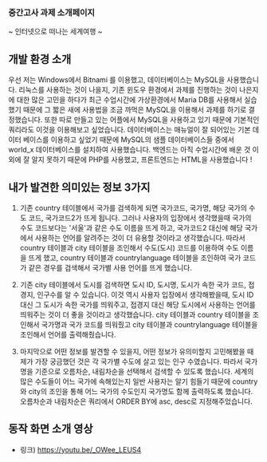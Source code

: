 ### 중간고사 과제 소개페이지
~ 인터넷으로 떠나는 세계여행 ~

## 개발 환경 소개
우선 저는 Windows에서 Bitnami 를 이용했고, 데이터베이스는 MySQL을 사용했습니다. 리눅스를 사용하는 것이 나을지, 기존 윈도우 환경에서 과제를 진행하는 것이 나은지에 대한 많은 고민을 하다가 최근 수업시간에 가상환경에서 Maria DB를 사용해서 실습했기 때문에 그 짧은 새에 사용법을 조금 까먹은 MySQL을 이용해서 과제를 하기로 결정했습니다. 또한 따로 만들고 있는 어플에서 MySQL을 사용하고 있기 때문에 기본적인 쿼리라도 이것을 이용해보고 싶었습니다. 데이터베이스는 매뉴얼이 잘 되어있는 기본 데이터 베이스를 이용하고 싶었기 때문에 MySQL의 샘플 데이터베이스들 중에서 world_x 데이터베이스를 설치하여 사용했습니다. 백엔드는 아직 수업시간에 배운 것 이외에 잘 알지 못하기 때문에 PHP를 사용했고, 프론트엔드는 HTML을 사용했습니다 ! 

## 내가 발견한 의미있는 정보 3가지
1. 기존 country 테이블에서 국가를 검색하게 되면 국가코드, 국가명, 해당 국가의 수도 코드, 국가코드2가 뜨게 됩니다. 그러나 사용자의 입장에서 생각했을때 국가의 수도 코드보다는 '서울'과 같은 수도 이름을 뜨게 하고, 국가코드2 대신에 해당 국가에서 사용하는 언어를 알려주는 것이 더 유용할 것이라고 생각했습니다. 따라서 country 테이블과 city 테이블을 조인해서 수도(도시) 코드를 이용하여 수도 이름을 뜨게 했고, country 테이블과 countrylanguage 테이블을 조인하여 국가 코드가 같은 경우를 검색해서 국가별 사용 언어를 뜨게 했습니다.

2. 기존 city 테이블에서 도시를 검색하면 도시 ID, 도시명, 도시가 속한 국가 코드, 접경지, 인구수를 알 수 있습니다. 이것 역시 사용자 입장에서 생각해봤을때, 도시 ID 대신 그 도시가 속한 국가를 띄워주고, 접경지 대신 해당 도시에서 사용하는 언어를 띄워주는 것이 더 좋을 것이라고 생각했습니다. city 테이블과 country 테이블을 조인해서 국가명과 국가 코드를 띄워줬고 city 테이블과 countrylanguage 테이블을 조인해서 언어를 출력해줬습니다. 

3. 마지막으로 어떤 정보를 발견할 수 있을지, 어떤 정보가 유의미할지 고민해봤을 때 제가 가장 궁금했던 것은 각 국가별 수도에 살고 있는 인구 수였습니다. 따라서 국가명을 기준으로 오름차순, 내림차순을 선택해서 검색할 수 있도록 했습니다. 세계의 많은 수도들이 어느 국가에 속해있는지 일반 사용자는 알기 힘들기 때문에 country와 city의 조인을 통해 어느 국가의 수도인지 국가명도 함께 출력하도록 했습니다. 오름차순과 내림차순은 쿼리에서 ORDER BY에 asc, desc로 지정해주었습니다. 

## 동작 화면 소개 영상
- 링크) https://youtu.be/_OWee_LEUS4
